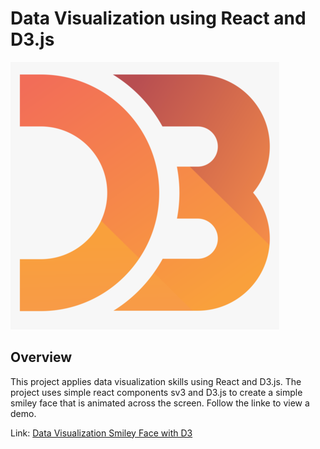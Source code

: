 # Data Visualization using React and D3.js

![](https://github.com/AyersAuthentic/data_viz_smiley_face/blob/master/images/d3image.png)


## **Overview**
This project applies data visualization skills using React and D3.js. The project uses simple react components sv3 and D3.js to create a simple smiley face that is animated across the screen. Follow the linke to view a demo.

Link: [Data Visualization Smiley Face with D3](https://ayersauthentic.github.io/data_viz_smiley_face/)